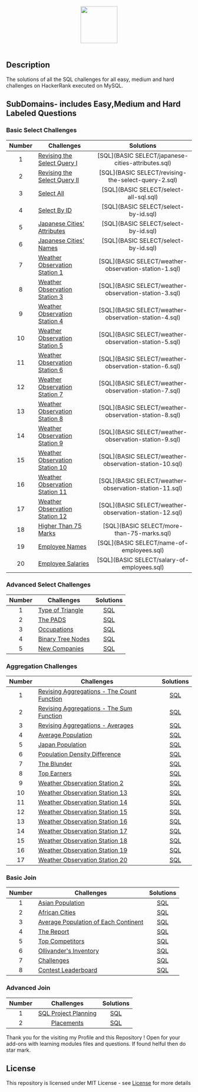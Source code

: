 
<p align="center">  
	<br>
	<a href="https://www.hackerrank.com/VivekkuamrSingh">
        <img height=100 src="https://hrcdn.net/community-frontend/assets/brand/logo-new-white-green-a5cb16e0ae.svg"> 
    </a>
    <br>
    <br>
</p>

## Description
The solutions of all the SQL challenges for all easy, medium and hard challenges on HackerRank executed on MySQL.


## SubDomains- includes Easy,Medium and Hard Labeled Questions

### Basic Select Challenges

| Number | Challenges | Solutions |
|:------:|------------|:---------:|
| 1 | [Revising the Select Query I](https://www.hackerrank.com/challenges/revising-the-select-query/problem) | [SQL](BASIC SELECT/japanese-cities-attributes.sql)
| 2 | [Revising the Select Query II](https://www.hackerrank.com/challenges/revising-the-select-query-2/problem) | [SQL](BASIC SELECT/revising-the-select-query-2.sql)
| 3 | [Select All](https://www.hackerrank.com/challenges/select-all-sql/problem) | [SQL](BASIC SELECT/select-all-sql.sql)
| 4 | [Select By ID](https://www.hackerrank.com/challenges/select-by-id/problem) | [SQL](BASIC SELECT/select-by-id.sql)
| 5 | [Japanese Cities' Attributes](https://www.hackerrank.com/challenges/japanese-cities-attributes/problem) | [SQL](BASIC SELECT/select-by-id.sql)
| 6 | [Japanese Cities' Names](https://www.hackerrank.com/challenges/japanese-cities-name/problem) | [SQL](BASIC SELECT/select-by-id.sql)
| 7 | [Weather Observation Station 1](https://www.hackerrank.com/challenges/weather-observation-station-1/problem) | [SQL](BASIC SELECT/weather-observation-station-1.sql)
| 8 | [Weather Observation Station 3](https://www.hackerrank.com/challenges/weather-observation-station-3/problem) | [SQL](BASIC SELECT/weather-observation-station-3.sql)
| 9 | [Weather Observation Station 4](https://www.hackerrank.com/challenges/weather-observation-station-4/problem) | [SQL](BASIC SELECT/weather-observation-station-4.sql)
| 10| [Weather Observation Station 5](https://www.hackerrank.com/challenges/weather-observation-station-5/problem) | [SQL](BASIC SELECT/weather-observation-station-5.sql)
| 11| [Weather Observation Station 6](https://www.hackerrank.com/challenges/weather-observation-station-6/problem) | [SQL](BASIC SELECT/weather-observation-station-6.sql)
| 12| [Weather Observation Station 7](https://www.hackerrank.com/challenges/weather-observation-station-7/problem) | [SQL](BASIC SELECT/weather-observation-station-7.sql)
| 13| [Weather Observation Station 8](https://www.hackerrank.com/challenges/weather-observation-station-8/problem) | [SQL](BASIC SELECT/weather-observation-station-8.sql)
| 14| [Weather Observation Station 9](https://www.hackerrank.com/challenges/weather-observation-station-9/problem) | [SQL](BASIC SELECT/weather-observation-station-9.sql)
| 15| [Weather Observation Station 10](https://www.hackerrank.com/challenges/weather-observation-station-10/problem) | [SQL](BASIC SELECT/weather-observation-station-10.sql)
| 16| [Weather Observation Station 11](https://www.hackerrank.com/challenges/weather-observation-station-11/problem) | [SQL](BASIC SELECT/weather-observation-station-11.sql)
| 17| [Weather Observation Station 12](https://www.hackerrank.com/challenges/weather-observation-station-12/problem) | [SQL](BASIC SELECT/weather-observation-station-12.sql)
| 18| [Higher Than 75 Marks](https://www.hackerrank.com/challenges/more-than-75-marks/problem) | [SQL](BASIC SELECT/more-than-75-marks.sql)
| 19| [Employee Names](https://www.hackerrank.com/challenges/name-of-employees/problem) | [SQL](BASIC SELECT/name-of-employees.sql)
| 20| [Employee Salaries](https://www.hackerrank.com/challenges/salary-of-employees/problem) | [SQL](BASIC SELECT/salary-of-employees.sql)

### Advanced Select Challenges

| Number | Challenges | Solutions |
|:------:|------------|:---------:|
| 1 |[Type of Triangle](https://www.hackerrank.com/challenges/what-type-of-triangle/problem) | [SQL](Advanced%20Select/Type%20of%20Triangle.sql) |
| 2 |[The PADS](https://www.hackerrank.com/challenges/the-pads/problem) | [SQL](Advanced%20Select/The%20PADS.sql) |
| 3 |[Occupations](https://www.hackerrank.com/challenges/occupations/problem) | [SQL](Advanced%20Select/Occupations.sql) |
| 4 |[Binary Tree Nodes](https://www.hackerrank.com/challenges/binary-search-tree-1/problem) | [SQL](Advanced%20Select/Binary%20Tree%20Nodes.sql)|
| 5 |[New Companies](https://www.hackerrank.com/challenges/the-company/problem) | [SQL](Advanced%20Select/New%20Companies.sql) |



### Aggregation Challenges

| Number | Challenges | Solutions |
|:------:|------------|:---------:|
| 1 | [Revising Aggregations - The Count Function](https://www.hackerrank.com/challenges/revising-aggregations-the-count-function/problem) | [SQL](Aggregation/Revising%20Aggregations%20-%20The%20Count%20Function.sql) | 
| 2 | [Revising Aggregations - The Sum Function](https://www.hackerrank.com/challenges/revising-aggregations-sum/problem) | [SQL](Aggregation/Revising%20Aggregations%20-%20The%20Sum%20Function.sql)                    |
| 3 | [Revising Aggregations - Averages](https://www.hackerrank.com/challenges/revising-aggregations-the-average-function/problem) | [SQL](Aggregation/Revising%20Aggregations%20-%20Averages.sql)                       |
| 4 | [Average Population](https://www.hackerrank.com/challenges/average-population/problem) | [SQL](Aggregation/Average%20Population.sql)                                                                               |
| 5 | [Japan Population](https://www.hackerrank.com/challenges/japan-population/problem) | [SQL](Aggregation/Japan%20Population.sql)                                                                                     |
| 6 | [Population Density Difference](https://www.hackerrank.com/challenges/population-density-difference/problem) | [SQL](Aggregation/Population%20Density%20Difference.sql)                                            |
| 7 | [The Blunder](https://www.hackerrank.com/challenges/the-blunder/problem) | [SQL](Aggregation/The%20Blunder.sql)  
| 8 | [Top Earners](https://www.hackerrank.com/challenges/earnings-of-employees/problem) | [SQL](Aggregation/Top%20Earners.sql) |         
| 9 | [Weather Observation Station 2](https://www.hackerrank.com/challenges/weather-observation-station-2/problem) | [SQL](Aggregation/Weather%20Observation%20Station%202.sql) |
| 10| [Weather Observation Station 13](https://www.hackerrank.com/challenges/weather-observation-station-13/problem) | [SQL](Aggregation/Weather%20Observation%20Station%2013.sql) |
| 11| [Weather Observation Station 14](https://www.hackerrank.com/challenges/weather-observation-station-14/problem) | [SQL](Aggregation/Weather%20Observation%20Station%2014.sql) |
| 12| [Weather Observation Station 15](https://www.hackerrank.com/challenges/weather-observation-station-15/problem) | [SQL](Aggregation/Weather%20Observation%20Station%2015.sql) |
| 13| [Weather Observation Station 16](https://www.hackerrank.com/challenges/weather-observation-station-16/problem) | [SQL](Aggregation/Weather%20Observation%20Station%2016.sql) |
| 14| [Weather Observation Station 17](https://www.hackerrank.com/challenges/weather-observation-station-17/problem) | [SQL](Aggregation/Weather%20Observation%20Station%2017.sql) |
| 15| [Weather Observation Station 18](https://www.hackerrank.com/challenges/weather-observation-station-18/problem) | [SQL](Aggregation/Weather%20Observation%20Station%2018.sql) |
| 16| [Weather Observation Station 19](https://www.hackerrank.com/challenges/weather-observation-station-19/problem) | [SQL](Aggregation/Weather%20Observation%20Station%2019.sql) |
| 17| [Weather Observation Station 20](https://www.hackerrank.com/challenges/weather-observation-station-20/problem) | [SQL](Aggregation/Weather%20Observation%20Station%2020.sql) |


### Basic Join

| Number | Challenges | Solutions |
|:------:|------------|:---------:|
| 1 | [Asian Population](https://www.hackerrank.com/challenges/asian-population/problem) | [SQL](Basic%20Join/Asian%20Population.sql) |
| 2 | [African Cities](https://www.hackerrank.com/challenges/african-cities/problem) | [SQL](Basic%20Join/African%20Cities.sql) |
| 3 | [Average Population of Each Continent](https://www.hackerrank.com/challenges/average-population-of-each-continent/problem) | [SQL](Basic%20Join/Average%20Population%20of%20Each%20Continent.sql) |
| 4 | [The Report](https://www.hackerrank.com/challenges/the-report/submissions/code/94188063) | [SQL](Basic%20Join/The%20Report.sql) |
| 5 | [Top Competitors](https://www.hackerrank.com/challenges/full-score/problem) | [SQL](Basic%20Join/Top%20Competitors.sql) |
| 6 | [Ollivander's Inventory](https://www.hackerrank.com/challenges/harry-potter-and-wands/problem) | [SQL](Basic%20Join/Ollivander's%20Inventory.sql) |
| 7 | [Challenges](https://www.hackerrank.com/challenges/challenges/problem) | [SQL](Basic%20Join/Challenges.sql) |
| 8 | [Contest Leaderboard](https://www.hackerrank.com/challenges/contest-leaderboard/problem) | [SQL](/Basic%20Join/Contest%20Leaderboard.sql) |

### Advanced Join

| Number |                                     Challenges                                     |                      Solutions                     |
|:------:|:----------------------------------------------------------------------------------:|:--------------------------------------------------:|
|    1   | [SQL Project Planning](https://www.hackerrank.com/challenges/sql-projects/problem) | [SQL](ADVANCE%20JOIN/SQL%20PROJECT%20PLANNING.sql) |
|    2   | [Placements](https://www.hackerrank.com/challenges/placements/problem)             | [SQL](ADVANCE%20JOIN/Placements.sql)               |

Thank you for the visiting my Profile and this Repository !
Open for your add-ons with learning modules files and questions. If found helful then do star mark.

## License
This repository is licensed under MIT License - see [License](LICENSE.md) for more details
